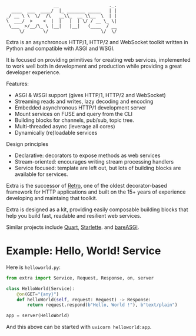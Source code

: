 ```
                  __                   ._.
  ____  ___  ____/  |_ _______ _____   | |
_/ __ \ \  \/  /\   __\\_  __ \\__  \  | |
\  ___/  >    <  |  |   |  | \/ / __ \_ \|
 \___  >/__/\_ \ |__|   |__|   (____  / __
     \/       \/                    \/  \/
```

Extra is an asynchronous HTTP/1, HTTP/2 and WebSocket toolkit written
in Python and compatible with ASGI and WSGI.

It is focused on providing primitives for creating web services,
implemented to work well both in development and production while providing a
great developer experience.

Features:

-   ASGI & WSGI support (gives HTTP/1, HTTP/2 and WebSocket)
-   Streaming reads and writes, lazy decoding and encoding
-   Embedded asynchronous HTTP/1 development server
-   Mount services on FUSE and query from the CLI
-   Building blocks for channels, pub/sub, topic tree.
-   Multi-threaded async (leverage all cores)
-   Dynamically (re)loadable services

Design principles

-   Declarative: decorators to expose methods as web services
-   Stream-oriented:  encourages writing stream processing handlers
-   Service focused: template are left out, but lots of building blocks are
    available for services.

Extra is the successor of [Retro](https://github.com/sebastien/retro), one of
the oldest decorator-based framework for HTTP applications and built on the
15+ years of experience developing and maintaing that toolkit.

Extra is designed as a kit, providing easily composable building blocks that
help you build fast, readable and resilient web services.

Similar projects include [Quart](https://github.com/pgjones/quart), [Starlette](https://github.com/encode/starlette).
and [bareASGI](https://github.com/rob-blackbourn/bareASGI).

# Example: Hello, World! Service

Here is `helloworld.py`:

```python
from extra import Service, Request, Response, on, server

class HelloWorld(Service):
    @on(GET="{any}")
    def helloWorld(self, request: Request) -> Response:
        return request.respond(b"Hello, World !"), b"text/plain")

app = server(HelloWorld)
```

And this above can be started with `uvicorn helloworld:app`.
